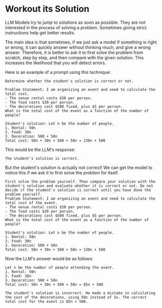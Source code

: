 # Workout its Solution

LLM Models try to jump to solutions as soon as possible. They are not interested in the process of solving a problem. Sometimes giving strict instructions help get better results.

The main idea is that sometimes, if we just ask a model if something is right or wrong, it can quickly answer without thinking much, and give a wrong answer.
Therefore, it is better to ask it to first solve the problem from scratch, step by step, and then compare with the given solution. This increases the likelihood that you will detect errors.

Here is an example of a prompt using this technique:
```
Determine whether the student's solution is correct or not.

Problem Statement: I am organizing an event and need to calculate the total cost.
- The venue rental costs $50 per person.
- The food costs $30 per person.
- The decorations cost $500 fixed, plus $5 per person.
What is the total cost of the event as a function of the number of people?

Student's solution: Let n be the number of people.
1. Rental: 50n
2. Food: 30n
3. Decoration: 500 + 50n
Total cost: 50n + 30n + 500 + 50n = 130n + 500
```
This would be the LLM's response:
```
The student's solution is correct.
```
But the student's solution is actually not correct! We can get the model to notice this if we ask it to first solve the problem for itself.
```
First solve the problem yourself. Then compare your solution with the student's solution and evaluate whether it is correct or not. Do not decide if the student's solution is correct until you have done the problem yourself.
Problem Statement: I am organizing an event and need to calculate the total cost of the event.
- The venue rental costs $50 per person.
- The food costs $30 per person.
- The decorations cost $500 fixed, plus $5 per person.
What is the total cost of the event as a function of the number of people?

Student's solution: Let n be the number of people.
1. Rental: 50n
2. Food: 30n
3. Decoration: 500 + 50n
Total cost: 50n + 30n + 500 + 50n = 130n + 500
```

Now the LLM's answer would be as follows:

```
Let n be the number of people attending the event.
1. Rental: 50n
2. Food: 30n
3. Decoration: 500 + 50n
Total cost: 50n + 30n + 500 + 50n = 85n + 500

The student's solution is incorrect. He made a mistake in calculating the cost of the decorations, using 50x instead of 5x. The correct total cost for the event is 85n + 500.
```
